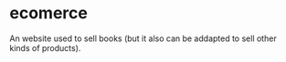 # ecomerce
An website used to sell books (but it also can be addapted to sell other kinds of products).
